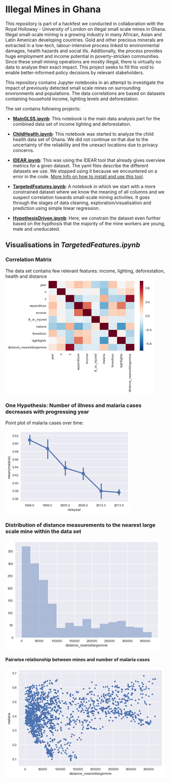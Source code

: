 # Illegal Mines in Ghana

This repository is part of a hackfest we conducted in collaboration with the Royal Holloway - University of London on illegal small scale mines in Ghana.
Illegal small-scale mining is a growing industry in many African, Asian and Latin American developing countries. Gold and other precious minerals are extracted in a low-tech, labour-intensive process linked to environmental damages, health hazards and social ills. Additionally, the process provides huge employment and income potential in poverty-stricken communities. Since these small mining operations are mostly illegal, there is virtually no data to analyse their exact impact. This project seeks to fill this void to enable better-informed policy decisions by relevant stakeholders.

This repository contains Jupyter notebooks in an attempt to investigate the impact of previously detected small scale mines on surrounding environments and populations.
The data correlations are based on datasets containing household income, lighting levels and deforestation.

The set contains following projects:

* [**MainGLSS.ipynb**](MainGLSS.ipynb): This notebook is the main data analysis part for the combined data set of income lighting and deforestation.

* [**ChildHealth.ipynb**](ChildHealth.ipynb): This notebook was started to analyze the child health data set of Ghana. We did not continue on that due to the uncertainty of the reliability and the unexact locations due to privacy concerns.

* [**IDEAR.ipynb**](IDEAR/IDEAR.ipynb): This was using the IDEAR tool that already gives overview metrics for a given dataset. The yaml files describe the different datasets we use. We stopped using it because we encountered on a error in the code. [More Info on how to install and use this tool](https://github.com/Azure/Azure-TDSP-Utilities/blob/master/DataScienceUtilities/DataReport-Utils/Python/readme.md).

* [**TargetedFeatures.ipynb**](TargetedFeatures.ipynb): A notebook in which we start with a more constrained dataset where we know the meaning of all columns and we suspect correlation towards small-scale mining activities. It goes through the stages of data cleaning, exploration/visualisation and prediction using simple linear regression.

* [**HypothesisDriven.ipynb**](HypothesisDriven.ipynb): Here, we constrain the dataset even further based on the hypthosis that the majority of the mine workers are young, male and uneducated.


## Visualisations in _TargetedFeatures.ipynb_

### Correlation Matrix
The data set contains few relevant features: income, lighting, deforestation, health and distance
![Correlation Matrix](visualisations/correlation-constrained.png)

### One Hypothesis: Number of illness and malaria cases decreases with progressing year
Point plot of malaria cases over time:

![Malaria over time](visualisations/malaria-progress.png)

### Distribution of distance measurements to the nearest large scale mine within the data set
![Histogram of distance measurements](visualisations/hist-distance.png)

#### Pairwise relationship between mines and number of malaria cases
![Scatter Plot: mines and malaria](visualisations/scatter-plot-malaria-mines.png)